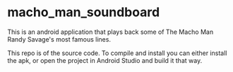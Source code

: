 # macho_man_soundboard
This is an android application that plays back some of The Macho Man Randy Savage's most famous lines.

This repo is of the source code. To compile and install you can either install the apk, or open the project in Android Studio and build it that way.

